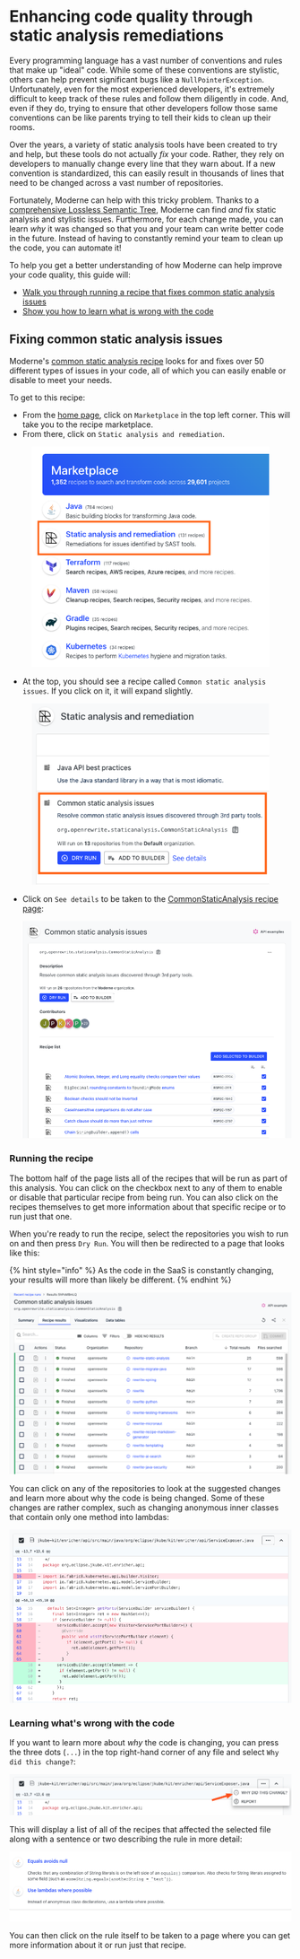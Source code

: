 # Enhancing code quality through static analysis remediations

Every programming language has a vast number of conventions and rules that make up "ideal" code. While some of these conventions are stylistic, others can help prevent significant bugs like a `NullPointerException`. Unfortunately, even for the most experienced developers, it's extremely difficult to keep track of these rules and follow them diligently in code. And, even if they do, trying to ensure that other developers follow those same conventions can be like parents trying to tell their kids to clean up their rooms.

Over the years, a variety of static analysis tools have been created to try and help, but these tools do not actually _fix_ your code. Rather, they rely on developers to manually change every line that they warn about. If a new convention is standardized, this can easily result in thousands of lines that need to be changed across a vast number of repositories.

Fortunately, Moderne can help with this tricky problem. Thanks to a [comprehensive Lossless Semantic Tree](../../administrator-documentation/references/concepts/lossless-semantic-trees.md), Moderne can find _and_ fix static analysis and stylistic issues. Furthermore, for each change made, you can learn _why_ it was changed so that you and your team can write better code in the future. Instead of having to constantly remind your team to clean up the code, you can automate it!

To help you get a better understanding of how Moderne can help improve your code quality, this guide will:

* [Walk you through running a recipe that fixes common static analysis issues](code-quality.md#fixing-common-static-analysis-issues)
* [Show you how to learn what is wrong with the code](code-quality.md#learning-whats-wrong-with-the-code)

## Fixing common static analysis issues

Moderne's [common static analysis recipe](https://app.moderne.io/recipes/org.openrewrite.staticanalysis.CommonStaticAnalysis) looks for and fixes over 50 different types of issues in your code, all of which you can easily enable or disable to meet your needs.

To get to this recipe:

* From the [home page](https://app.moderne.io/marketplace), click on `Marketplace` in the top left corner. This will take you to the recipe marketplace.
* From there, click on `Static analysis and remediation`.

<figure><img src="../../.gitbook/assets/image.png" alt=""><figcaption></figcaption></figure>

* At the top, you should see a recipe called `Common static analysis issues`. If you click on it, it will expand slightly.&#x20;

<figure><img src="../../.gitbook/assets/image (1).png" alt=""><figcaption></figcaption></figure>

*   Click on `See details` to be taken to the [CommonStaticAnalysis recipe page](https://app.moderne.io/recipes/org.openrewrite.staticanalysis.CommonStaticAnalysis):

    ![](../../.gitbook/assets/common-static-analysis-recipe.png)

### Running the recipe

The bottom half of the page lists all of the recipes that will be run as part of this analysis. You can click on the checkbox next to any of them to enable or disable that particular recipe from being run. You can also click on the recipes themselves to get more information about that specific recipe or to run just that one.

When you're ready to run the recipe, select the repositories you wish to run on and then press `Dry Run`. You will then be redirected to a page that looks like this:

{% hint style="info" %}
As the code in the SaaS is constantly changing, your results will more than likely be different.
{% endhint %}

![](../../.gitbook/assets/common-static-analysis-run.png)

You can click on any of the repositories to look at the suggested changes and learn more about why the code is being changed. Some of these changes are rather complex, such as changing anonymous inner classes that contain only one method into lambdas:

![](../../.gitbook/assets/lambda-example.png)

### Learning what's wrong with the code

If you want to learn more about _why_ the code is changing, you can press the three dots (`...`) in the top right-hand corner of any file and select `Why did this change?`:

![](<../../.gitbook/assets/why-did-this-change (1).png>)

This will display a list of all of the recipes that affected the selected file along with a sentence or two describing the rule in more detail:

![](../../.gitbook/assets/example-change-recipes.png)

You can then click on the rule itself to be taken to a page where you can get more information about it or run just that recipe.
